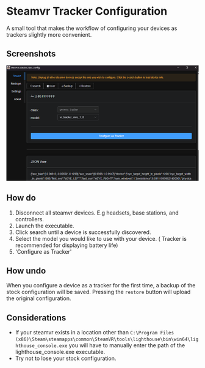 # Steamvr Tracker Configuration
A small tool that makes the workflow of configuring your devices as trackers slightly more convenient.

## Screenshots
![img](screenshots/screenshot1.png)

## How do
1. Disconnect all steamvr devices. E.g headsets, base stations, and controllers.
2. Launch the executable.
3. Click search until a device is successfully discovered.
4. Select the model you would like to use with your device. ( Tracker is recommended for displaying battery life)
5. 'Configure as Tracker'

## How undo
When you configure a device as a tracker for the first time, a backup of the stock configuration will be saved. Pressing the `restore` button will upload the original configuration.

## Considerations
- If your steamvr exists in a location other than `C:\Program Files (x86)\Steam\steamapps\common\SteamVR\tools\lighthouse\bin\win64\lighthouse_console.exe` you will have to manually enter the path of the lighthouse_console.exe executable.
- Try not to lose your stock configuration.